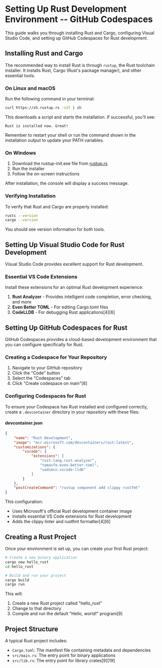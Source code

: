 # Setting Up Rust Development Environment -- GitHub Codespaces

This guide walks you through installing Rust and Cargo, configuring Visual Studio Code, and setting up GitHub Codespaces for Rust development.

## Installing Rust and Cargo

The recommended way to install Rust is through `rustup`, the Rust toolchain installer. It installs Rust, Cargo (Rust's package manager), and other essential tools.

### On Linux and macOS

Run the following command in your terminal:

```bash
curl https://sh.rustup.rs -sSf | sh
```

This downloads a script and starts the installation. If successful, you'll see:

```
Rust is installed now. Great!
```

Remember to restart your shell or run the command shown in the installation output to update your PATH variables.

### On Windows

1. Download the rustup-init.exe file from [rustup.rs](https://rustup.rs)
2. Run the installer
3. Follow the on-screen instructions

After installation, the console will display a success message.

### Verifying Installation

To verify that Rust and Cargo are properly installed:

```bash
rustc --version
cargo --version
```

You should see version information for both tools.

## Setting Up Visual Studio Code for Rust Development

Visual Studio Code provides excellent support for Rust development.

### Essential VS Code Extensions

Install these extensions for an optimal Rust development experience:

1. **Rust Analyzer** - Provides intelligent code completion, error checking, and more
2. **Even Better TOML** - For editing Cargo.toml files
3. **CodeLLDB** - For debugging Rust applications[4][6]

## Setting Up GitHub Codespaces for Rust

GitHub Codespaces provides a cloud-based development environment that you can configure specifically for Rust.

### Creating a Codespace for Your Repository

1. Navigate to your GitHub repository
2. Click the "Code" button 
3. Select the "Codespaces" tab
4. Click "Create codespace on main"[8]

### Configuring Codespaces for Rust

To ensure your Codespace has Rust installed and configured correctly, create a `.devcontainer` directory in your repository with these files:

#### devcontainer.json

```json
{
    "name": "Rust Development",
    "image": "mcr.microsoft.com/devcontainers/rust:latest",
    "customizations": {
        "vscode": {
            "extensions": [
                "rust-lang.rust-analyzer",
                "tamasfe.even-better-toml",
                "vadimcn.vscode-lldb"
            ]
        }
    },
    "postCreateCommand": "rustup component add clippy rustfmt"
}
```

This configuration:
- Uses Microsoft's official Rust development container image
- Installs essential VS Code extensions for Rust development
- Adds the clippy linter and rustfmt formatter[4][6]

## Creating a Rust Project

Once your environment is set up, you can create your first Rust project:

```bash
# Create a new binary application
cargo new hello_rust
cd hello_rust

# Build and run your project
cargo build
cargo run
```

This will:
1. Create a new Rust project called "hello_rust"
2. Change to that directory
3. Compile and run the default "Hello, world!" program[9]

## Project Structure

A typical Rust project includes:

- `Cargo.toml`: The manifest file containing metadata and dependencies
- `src/main.rs`: The entry point for binary applications
- `src/lib.rs`: The entry point for library crates[9][19]
